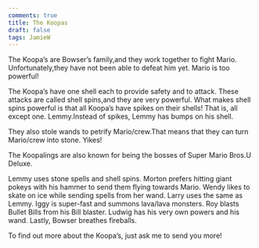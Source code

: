```yaml
---
comments: true
title: The Koopas
draft: false
tags: JamieW
---
```


The Koopa’s are Bowser’s family,and they work together to fight Mario.
Unfortunately,they have not been able to defeat him yet. Mario is too powerful!

The Koopa’s have one shell each to provide safety and to attack.
These attacks are called shell spins,and they are very powerful.
What makes shell spins powerful is that all Koopa’s have spikes
on their shells! That is, all except one. Lemmy.Instead of spikes,
Lemmy has bumps on his shell.

They also stole wands to petrify Mario/crew.That means that they can
turn Mario/crew into stone. Yikes!

The Koopalings are also known for being the bosses of Super Mario
Bros.U Deluxe.

Lemmy uses stone spells and shell spins. Morton prefers hitting giant pokeys with his hammer to send them flying towards Mario. Wendy likes
to skate on ice while sending spells from her wand. Larry uses the same as
Lemmy. Iggy is super-fast and summons lava/lava monsters. Roy blasts
Bullet Bills from his Bill blaster. Ludwig has his very own powers and his wand. Lastly, Bowser breathes fireballs.

To find out more about the Koopa’s, just ask me to send you more!
